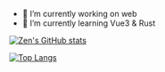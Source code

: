 - 🔭 I’m currently working on web
- 🌱 I’m currently learning Vue3 & Rust

[![Zen's GitHub stats](https://zen-code-stats.vercel.app/api?username=gavin-gong&count_private=true&theme=dracula&show_icons=true)](https://github.com/gavin-gong)

[![Top Langs](https://zen-code-stats.vercel.app/api/top-langs/?username=gavin-gong&theme=dracula&show_icons=true&hide=css,html&langs_count=4&layout=compact&card_width=445)](https://github.com/gavin-gong)


